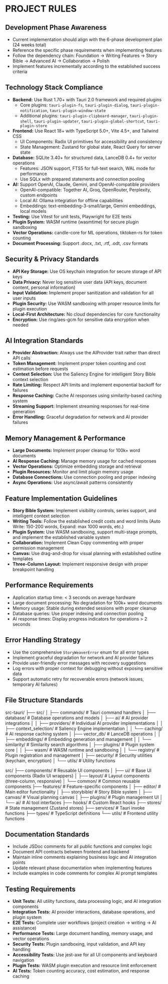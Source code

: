 # PROJECT RULES

## Development Phase Awareness

- Current implementation should align with the 6-phase development plan (24 weeks total)
- Reference the specific phase requirements when implementing features
- Follow the dependency chain: Foundation → Writing Features → Story Bible → Advanced AI → Collaboration → Polish
- Implement features incrementally according to the established success criteria

## Technology Stack Compliance

- **Backend:** Use Rust 1.70+ with Tauri 2.0 framework and required plugins
  - Core plugins: `tauri-plugin-fs`, `tauri-plugin-dialog`, `tauri-plugin-notification`, `tauri-plugin-window-state`
  - Additional plugins: `tauri-plugin-clipboard-manager`, `tauri-plugin-shell`, `tauri-plugin-updater`, `tauri-plugin-global-shortcut`, `tauri-plugin-store`
- **Frontend:** Use React 18+ with TypeScript 5.0+, Vite 4.5+, and Tailwind CSS
  - UI Components: Radix UI primitives for accessibility and consistency
  - State Management: Zustand for global state, React Query for server state
- **Database:** SQLite 3.40+ for structured data, LanceDB 0.4+ for vector operations
  - Features: JSON support, FTS5 for full-text search, WAL mode for performance
  - Use SQLx with prepared statements and connection pooling
- **AI:** Support OpenAI, Claude, Gemini, and OpenAI-compatible providers
  - OpenAI-compatible: Together AI, Groq, OpenRouter, Perplexity, custom endpoints
  - Local AI: Ollama integration for offline capabilities
  - Embeddings: text-embedding-3-small/large, Gemini embeddings, local models
- **Testing:** Use Vitest for unit tests, Playwright for E2E tests
- **Plugin System:** WASM runtime (wasmtime) for secure plugin sandboxing
- **Vector Operations:** candle-core for ML operations, tiktoken-rs for token counting
- **Document Processing:** Support .docx, .txt, .rtf, .odt, .csv formats

## Security & Privacy Standards

- **API Key Storage:** Use OS keychain integration for secure storage of API keys
- **Data Privacy:** Never log sensitive user data (API keys, document content, personal information)
- **Input Validation:** Implement proper sanitization and validation for all user inputs
- **Plugin Security:** Use WASM sandboxing with proper resource limits for plugin execution
- **Local-First Architecture:** No cloud dependencies for core functionality
- **Encryption:** Use ring/aes-gcm for sensitive data encryption when needed

## AI Integration Standards

- **Provider Abstraction:** Always use the AIProvider trait rather than direct API calls
- **Token Management:** Implement proper token counting and cost estimation before requests
- **Context Selection:** Use the Saliency Engine for intelligent Story Bible context selection
- **Rate Limiting:** Respect API limits and implement exponential backoff for failures
- **Response Caching:** Cache AI responses using similarity-based caching system
- **Streaming Support:** Implement streaming responses for real-time generation
- **Error Handling:** Graceful degradation for network and AI provider failures

## Memory Management & Performance

- **Large Documents:** Implement proper cleanup for 100k+ word documents
- **AI Response Caching:** Manage memory usage for cached responses
- **Vector Operations:** Optimize embedding storage and retrieval
- **Plugin Resources:** Monitor and limit plugin memory usage
- **Database Connections:** Use connection pooling and proper indexing
- **Async Operations:** Use async/await patterns consistently

## Feature Implementation Guidelines

- **Story Bible System:** Implement visibility controls, series support, and intelligent context selection
- **Writing Tools:** Follow the established credit costs and word limits (Auto Write: 150-200 words, Expand: max 1000 words, etc.)
- **Plugin System:** Use WASM sandboxing, support multi-stage prompts, and implement the established variable system
- **Collaboration:** Implement Clean Copy commenting with proper permission management
- **Canvas:** Use drag-and-drop for visual planning with established outline templates
- **Three-Column Layout:** Implement responsive design with proper breakpoint handling

## Performance Requirements

- Application startup time: < 3 seconds on average hardware
- Large document processing: No degradation for 100k+ word documents
- Memory usage: Stable during extended sessions with proper cleanup
- Database queries: Use proper indexing and connection pooling
- AI response times: Display progress indicators for operations > 2 seconds

## Error Handling Strategy

- Use the comprehensive `StoryWeaverError` enum for all error types
- Implement graceful degradation for network and AI provider failures
- Provide user-friendly error messages with recovery suggestions
- Log errors with proper context for debugging without exposing sensitive data
- Support automatic retry for recoverable errors (network issues, temporary AI failures)

## File Structure Standards

src-tauri/
├── src/
│ ├── commands/ # Tauri command handlers
│ ├── database/ # Database operations and models
│ ├── ai/ # AI provider integrations
│ │ ├── providers/ # Individual AI provider implementations
│ │ ├── context_selection/ # Saliency Engine implementation
│ │ └── caching/ # AI response caching system
│ ├── vector_db/ # LanceDB operations
│ │ ├── embeddings/ # Embedding generation and management
│ │ └── similarity/ # Similarity search algorithms
│ ├── plugins/ # Plugin system core
│ │ ├── wasm/ # WASM runtime and sandboxing
│ │ └── registry/ # Plugin registration and management
│ ├── security/ # Security utilities (keychain, encryption)
│ └── utils/ # Utility functions

src/
├── components/ # Reusable UI components
│ ├── ui/ # Base UI components (Radix UI wrappers)
│ ├── layout/ # Layout components (three-column, responsive)
│ └── common/ # Common reusable components
├── features/ # Feature-specific components
│ ├── editor/ # Main editor functionality
│ ├── storybible/ # Story Bible system
│ ├── canvas/ # Visual planning canvas
│ ├── plugins/ # Plugin management UI
│ └── ai/ # AI tool interfaces
├── hooks/ # Custom React hooks
├── stores/ # State management (Zustand stores)
├── services/ # Tauri invoke functions
├── types/ # TypeScript definitions
└── utils/ # Frontend utility functions

## Documentation Standards

- Include JSDoc comments for all public functions and complex logic
- Document API contracts between frontend and backend
- Maintain inline comments explaining business logic and AI integration points
- Update relevant phase documentation when implementing features
- Include examples in code comments for complex AI prompt templates

## Testing Requirements

- **Unit Tests:** All utility functions, data processing logic, and AI integration components
- **Integration Tests:** AI provider interactions, database operations, and plugin system
- **E2E Tests:** Complete user workflows (project creation → writing → AI assistance)
- **Performance Tests:** Large document handling, memory usage, and vector operations
- **Security Tests:** Plugin sandboxing, input validation, and API key handling
- **Accessibility Tests:** Use jest-axe for all UI components and keyboard navigation
- **Plugin Tests:** WASM plugin execution and resource limit enforcement
- **AI Tests:** Token counting accuracy, cost estimation, and response caching
